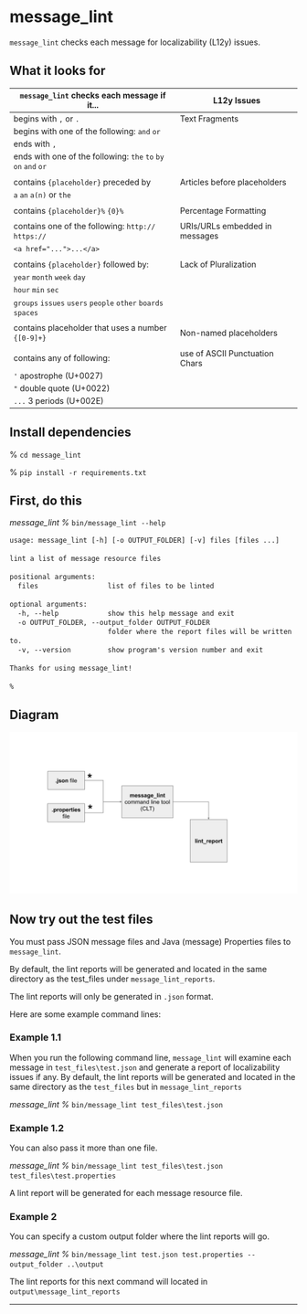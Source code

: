 # message_lint

`message_lint` checks each message for localizability (L12y) issues.

## What it looks for

| `message_lint` checks each message if it...                     | L12y Issues                    |
|-----------------------------------------------------------------|--------------------------------|
| begins with `,` or `.`                                          | Text Fragments                 |
| begins with one of the following: `and` `or`                    |                                |
| ends with `,`                                                   |                                |
| ends with one of the following: `the` `to` `by` `on` `and` `or` |                                |
|                                                                 |                                |
| contains `{placeholder}` preceded by                            | Articles before placeholders   |   
| `a` `an` `a(n)` or `the`                                        |                                |
|                                                                 |                                |
| contains `{placeholder}%` `{0}%`                                | Percentage Formatting          |
|                                                                 |                                |
| contains one of the following: `http://` `https://`             | URIs/URLs embedded in messages | 
| `<a href="...">...</a>`                                         |                                |
|                                                                 |                                |
| contains `{placeholder}` followed by:                           | Lack of Pluralization          |
| `year` `month` `week` `day`                                     |                                |
| `hour` `min` `sec`                                              |                                |
| `groups` `issues` `users` `people` `other` `boards` `spaces`    |                                |
|                                                                 |                                |
| contains placeholder that uses a number `{[0-9]+}`              | Non-named placeholders         | 
|                                                                 |                                |
| contains any of following:                                      | use of ASCII Punctuation Chars |
| `'` apostrophe (U+0027)                                         |                                |
| `"` double quote (U+0022)                                       |                                | 
| `...` 3 periods (U+002E)                                        |                                |

## Install dependencies
% `cd message_lint`

% `pip install -r requirements.txt`

## First, do this

*message_lint %* `bin/message_lint --help`

```
usage: message_lint [-h] [-o OUTPUT_FOLDER] [-v] files [files ...]

lint a list of message resource files

positional arguments:
  files                 list of files to be linted

optional arguments:
  -h, --help            show this help message and exit
  -o OUTPUT_FOLDER, --output_folder OUTPUT_FOLDER
                        folder where the report files will be written to.
  -v, --version         show program's version number and exit

Thanks for using message_lint!

%
```

## Diagram

![Alt text here](images/message_lint_diagram.svg)


## Now try out the test files

You must pass JSON message files and Java (message) Properties files to `message_lint`.

By default, the lint reports will be generated and located in the same directory 
as the test_files under `message_lint_reports`.

The lint reports will only be generated in `.json` format.

Here are some example command lines:

### Example 1.1

When you run the following command line, `message_lint` will examine each message in `test_files\test.json` 
and generate a report of localizability issues if any. By default, the lint reports will be generated and located in 
the same directory as the `test_files` but in `message_lint_reports`

*message_lint %* `bin/message_lint test_files\test.json`

### Example 1.2

You can also pass it more than one file.

*message_lint %* `bin/message_lint test_files\test.json test_files\test.properties`

A lint report will be generated for each message resource file.

### Example 2

You can specify a custom output folder where the lint reports will go. 

*message_lint %* `bin/message_lint test.json test.properties --output_folder ..\output`

The lint reports for this next command will located in `output\message_lint_reports`


---
